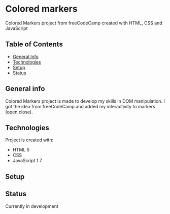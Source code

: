 # Colored markers
Colored Markers project from freeCodeCamp created with HTML, CSS and JavaScript

## Table of Contents
* [General Info](#general-info)
* [Technologies](#technologies)
* [Setup](#setup)
* [Status](#status)


## General info
Colored Markers project is made to develop my skills in DOM manipulation. I got the idea from freeCodeCamp and added my interactivity to markers (open,close). 

## Technologies
Project is created with:
* HTML 5
* CSS
* JavaScript 1.7

## Setup


## Status
Currently in development


